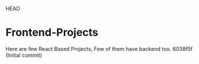 HEAD
# Frontend-Projects
Here are few React Based Projects, Few of them have backend too.
6038f5f (Initial commit)
